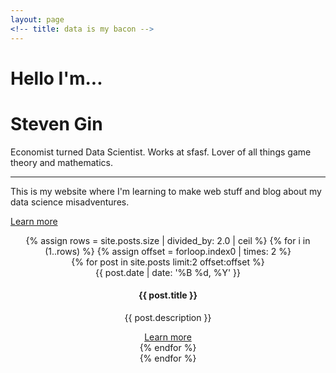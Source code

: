 ```yaml
---
layout: page
<!-- title: data is my bacon -->
---
```


<div class="jumbotron">
  <h1 class="display-5">Hello I'm...

<!-- <div class="name_container">
  <div class="name">
    <div class="left">
      <span style="position: absolute">S</span>
      <span id="name">teven</span>
    </div>

    <div class="right">
      <span style="position: absolute"> G</span>
      <span id="name2">in</span>
    </div>
  </div>
</div> -->

</h1>

<h1 class="ml5">
  <span class="text-wrapper">
    <span class="line line1"></span>
    <span class="letters letters-left">Steven</span>
    <span class="letters letters-right">Gin</span>
    <span class="line line2"></span>
  </span>
</h1>
<script>
anime.timeline({})
  .add({
    targets: '.ml5 .line',
    opacity: [0.5,1],
    scaleX: [0, 1],
    easing: "easeInOutExpo",
    duration: 700
  }).add({
    targets: '.ml5 .line',
    duration: 600,
    easing: "easeOutExpo",
    translateY: function(e, i, l) {
      var offset = -0.625 + 0.625*2*i;
      return offset + "em";
    }
  }).add({
    targets: '.ml5 .letters-left',
    opacity: [0,1],
    translateX: ["0.5em", 0],
    easing: "easeOutExpo",
    duration: 600,
    offset: '-=300'
  }).add({
    targets: '.ml5 .letters-right',
    opacity: [0,1],
    translateX: ["-0.5em", 0],
    easing: "easeOutExpo",
    duration: 600,
    offset: '-=600'
  });
  </script>

<p class="lead">Economist turned Data Scientist. Works at sfasf. Lover of all things game theory and mathematics.</p>
<hr class="my-4">
<p>This is my website where I'm learning to make web stuff and blog about my data science misadventures.</p>
<p class="lead">
  <a class="btn btn-primary btn-lg" href="#" role="button">Learn more</a>
</p>
</div>

<center>
<div class = "container">
{% assign rows = site.posts.size | divided_by: 2.0 | ceil %}
{% for i in (1..rows) %}
  {% assign offset = forloop.index0 | times: 2 %}
  <div class = "row">
    {% for post in site.posts limit:2 offset:offset %}
      <div class = "col-sm-6">
      <div class="card border-dark mb-3" style="max-width: 20rem;">
        <div class="card-header">
          {{ post.date | date: '%B %d, %Y' }}
        </div>
        <div class="card-body">
          <h4 class="card-title">{{ post.title }}</h4>
          <p class="card-text">{{ post.description }}</p>
          <a class="btn btn-secondary" href="{{ post.url }}" role="button">Learn more</a>
        </div>
      </div>
      </div>
    {% endfor %}
  </div>
{% endfor %}
</div>
</center>
